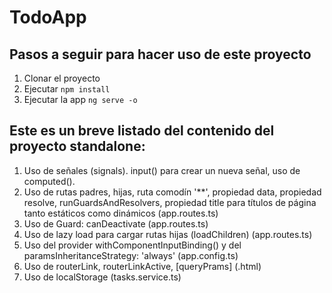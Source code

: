 # TodoApp

## Pasos a seguir para hacer uso de este proyecto

 1. Clonar el proyecto
 2. Ejecutar ```npm install``` 
 3. Ejecutar la app ```ng serve -o```
 

## Este es un breve listado del contenido del proyecto standalone:

1. Uso de señales (signals). input() para crear un nueva señal, uso de computed().
2. Uso de rutas padres,  hijas,  ruta comodín '**', propiedad data, propiedad resolve, runGuardsAndResolvers, propiedad title para títulos de página tanto estáticos como dinámicos (app.routes.ts)
3. Uso de Guard:  canDeactivate (app.routes.ts)
4. Uso de lazy load para cargar rutas hijas (loadChildren) (app.routes.ts)
4. Uso del provider withComponentInputBinding() y del  paramsInheritanceStrategy: 'always' (app.config.ts)
5. Uso de routerLink, routerLinkActive, [queryPrams] (.html)
6. Uso de localStorage (tasks.service.ts)
